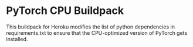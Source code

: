 # PyTorch CPU Buildpack

This buildpack for Heroku modifies the list of python dependencies in requirements.txt to ensure that the CPU-optimized version of PyTorch gets installed.